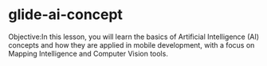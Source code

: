 # glide-ai-concept
Objective:In this lesson, you will learn the basics of Artificial Intelligence (AI) concepts and how they are applied in mobile development, with a focus on Mapping Intelligence and Computer Vision tools.

